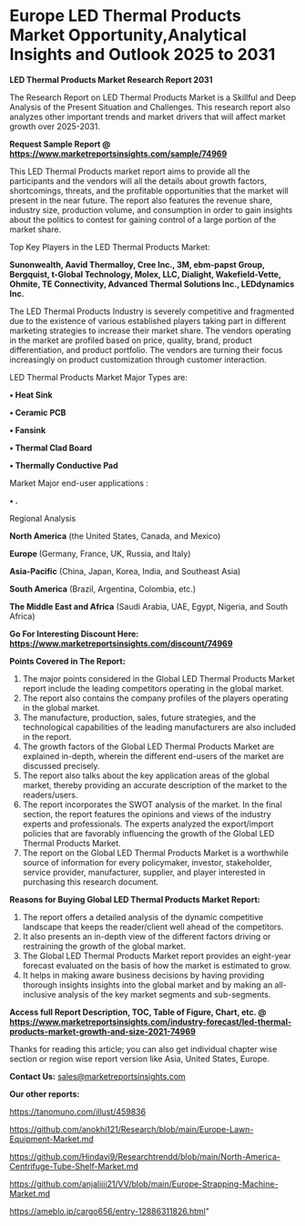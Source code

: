 # Europe LED Thermal Products Market Opportunity,Analytical Insights and Outlook 2025 to 2031

<strong>LED Thermal Products Market Research Report 2031</strong>

The Research Report on LED Thermal Products Market is a Skillful and Deep Analysis of the Present Situation and Challenges. This research report also analyzes other important trends and market drivers that will affect market growth over 2025-2031.

<strong>Request Sample Report @ <a href=https://www.marketreportsinsights.com/sample/74969>https://www.marketreportsinsights.com/sample/74969</a></strong>

This LED Thermal Products market report aims to provide all the participants and the vendors will all the details about growth factors, shortcomings, threats, and the profitable opportunities that the market will present in the near future. The report also features the revenue share, industry size, production volume, and consumption in order to gain insights about the politics to contest for gaining control of a large portion of the market share.

Top Key Players in the LED Thermal Products Market:

<strong>Sunonwealth, Aavid Thermalloy, Cree Inc., 3M, ebm-papst Group, Bergquist, t-Global Technology, Molex, LLC, Dialight, Wakefield-Vette, Ohmite, TE Connectivity, Advanced Thermal Solutions Inc., LEDdynamics Inc.</strong>

The LED Thermal Products Industry is severely competitive and fragmented due to the existence of various established players taking part in different marketing strategies to increase their market share. The vendors operating in the market are profiled based on price, quality, brand, product differentiation, and product portfolio. The vendors are turning their focus increasingly on product customization through customer interaction.

LED Thermal Products Market Major Types are:

<strong>• Heat Sink

• Ceramic PCB

• Fansink

• Thermal Clad Board

• Thermally Conductive Pad</strong>

Market Major end-user applications :

<strong>• .</strong>

Regional Analysis

</u><strong><b>North America</b></strong> (the United States, Canada, and Mexico)

<strong><b>Europe </b></strong>(Germany, France, UK, Russia, and Italy)

<strong><b>Asia-Pacific</b></strong> (China, Japan, Korea, India, and Southeast Asia)

<strong><b>South America</b></strong> (Brazil, Argentina, Colombia, etc.)

<strong><b>The Middle East and Africa</b></strong> (Saudi Arabia, UAE, Egypt, Nigeria, and South Africa)

<strong>Go For Interesting Discount Here: <a href=https://www.marketreportsinsights.com/discount/74969>https://www.marketreportsinsights.com/discount/74969</a></strong>

<strong>Points Covered in The Report:</strong>
<ol>
  <li>The major points considered in the Global LED Thermal Products Market report include the leading competitors operating in the global market.</li>
  <li>The report also contains the company profiles of the players operating in the global market.</li>
  <li>The manufacture, production, sales, future strategies, and the technological capabilities of the leading manufacturers are also included in the report.</li>
  <li>The growth factors of the Global LED Thermal Products Market are explained in-depth, wherein the different end-users of the market are discussed precisely.</li>
  <li>The report also talks about the key application areas of the global market, thereby providing an accurate description of the market to the readers/users.</li>
  <li>The report incorporates the SWOT analysis of the market. In the final section, the report features the opinions and views of the industry experts and professionals. The experts analyzed the export/import policies that are favorably influencing the growth of the Global LED Thermal Products Market.</li>
  <li>The report on the Global LED Thermal Products Market is a worthwhile source of information for every policymaker, investor, stakeholder, service provider, manufacturer, supplier, and player interested in purchasing this research document.</li>
</ol>
<strong>Reasons for Buying Global LED Thermal Products Market Report:</strong>

<ol>
  <li>The report offers a detailed analysis of the dynamic competitive landscape that keeps the reader/client well ahead of the competitors.</li>
  <li>It also presents an in-depth view of the different factors driving or restraining the growth of the global market.</li>
  <li>The Global LED Thermal Products Market report provides an eight-year forecast evaluated on the basis of how the market is estimated to grow.</li>
  <li>It helps in making aware business decisions by having providing thorough insights insights into the global market and by making an all-inclusive analysis of the key market segments and sub-segments.</li>
</ol>
<strong>Access full Report Description, TOC, Table of Figure, Chart, etc. @ <a href=https://www.marketreportsinsights.com/industry-forecast/led-thermal-products-market-growth-and-size-2021-74969>https://www.marketreportsinsights.com/industry-forecast/led-thermal-products-market-growth-and-size-2021-74969</a></strong>


Thanks for reading this article; you can also get individual chapter wise section or region wise report version like Asia, United States, Europe.

<strong>Contact Us:</strong>
sales@marketreportsinsights.com

<strong>Our other reports:</strong>

<a href=https://tanomuno.com/illust/459836>https://tanomuno.com/illust/459836</a>

<a href=https://github.com/anokhi121/Research/blob/main/Europe-Lawn-Equipment-Market.md>https://github.com/anokhi121/Research/blob/main/Europe-Lawn-Equipment-Market.md</a>

<a href=https://github.com/Hindavi9/Researchtrendd/blob/main/North-America-Centrifuge-Tube-Shelf-Market.md>https://github.com/Hindavi9/Researchtrendd/blob/main/North-America-Centrifuge-Tube-Shelf-Market.md</a>

<a href=https://github.com/anjaliiii21/VV/blob/main/Europe-Strapping-Machine-Market.md>https://github.com/anjaliiii21/VV/blob/main/Europe-Strapping-Machine-Market.md</a>

<a href=https://ameblo.jp/cargo656/entry-12886311826.html>https://ameblo.jp/cargo656/entry-12886311826.html</a>"
